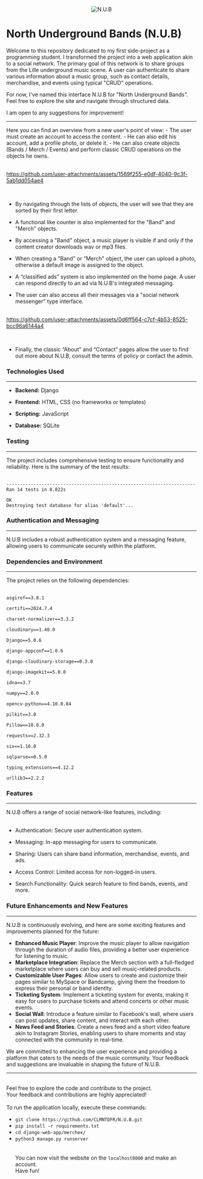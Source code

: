 <p align="center">
<img src="https://i.postimg.cc/XvHcvShj/NUB-logo.png" alt="N.U.B"/></p>



# North Underground Bands (N.U.B)
Welcome to this repository dedicated to my first side-project as a programming student.
I transformed the project into a web application akin to a social network. The primary goal of this network is to share groups from the Lille underground music scene. A user can authenticate to share various information about a music group, such as contact details, merchandise, and events using typical "CRUD" operations.


For now, I've named this interface N.U.B for "North Underground Bands". Feel free to explore the site and navigate through structured data.


I am open to any suggestions for improvement!

<hr>
Here you can find an overview from a new user's point of view:
- The user must create an account to access the content.
- He can also edit his account, add a profile photo, or delete it.
- He can also create objects (Bands / Merch / Events) and perform classic CRUD operations on the objects he owns.
<br><br>

https://github.com/user-attachments/assets/1569f255-e0df-4040-9c3f-5ab1dd054ae4

<br>

- By navigating through the lists of objects, the user will see that they are sorted by their first letter.
- A functional like counter is also implemented for the "Band" and "Merch" objects.<br>

- By accessing a "Band" object, a music player is visible if and only if the content creator downloads wav or mp3 files.
- When creating a "Band" or "Merch" object, the user can upload a photo, otherwise a default image is assigned to the object.<br>

- A “classified ads” system is also implemented on the home page. A user can respond directly to an ad via N.U.B's integrated messaging.
- The user can also access all their messages via a "social network messenger" type interface.
<br><br>


https://github.com/user-attachments/assets/0d6ff564-c7cf-4b53-8525-bcc96a6144a4

<br>

- Finally, the classic “About” and “Contact” pages allow the user to find out more about N.U.B, consult the terms of policy or contact the admin.

### Technologies Used
<hr>

- <b>Backend:</b> Django

- <b>Frontend:</b> HTML, CSS (no frameworks or templates)

- <b>Scripting:</b> JavaScript

- <b>Database:</b> SQLite

### Testing
<hr>
The project includes comprehensive testing to ensure functionality and reliability. Here is the summary of the test results:
<br><br>

```
----------------------------------------------------------------------
Ran 14 tests in 8.022s

OK
Destroying test database for alias 'default'...
```
### Authentication and Messaging
<hr>
N.U.B includes a robust authentication system and a messaging feature, allowing users to communicate securely within the platform.

### Dependencies and Environment
<hr>
The project relies on the following dependencies:
<br><br>

`asgiref==3.8.1`

`certifi==2024.7.4`

`charset-normalizer==3.3.2`

`cloudinary==1.40.0`

`Django==5.0.6`

`django-appconf==1.0.6`

`django-cloudinary-storage==0.3.0`

`django-imagekit==5.0.0`

`idna==3.7`

`numpy==2.0.0`

`opencv-python==4.10.0.84`

`pilkit==3.0`

`Pillow==10.0.0`

`requests==2.32.3`

`six==1.16.0`

`sqlparse==0.5.0`

`typing_extensions==4.12.2`

`urllib3==2.2.2`

### Features
<hr>
N.U.B offers a range of social network-like features, including:
<br><br>

- Authentication: Secure user authentication system.

- Messaging: In-app messaging for users to communicate.

- Sharing: Users can share band information, merchandise, events, and ads.

- Access Control: Limited access for non-logged-in users.

- Search Functionality: Quick search feature to find bands, events, and more.

### Future Enhancements and New Features
<hr>
N.U.B is continuously evolving, and here are some exciting features and improvements planned for the future:

- **Enhanced Music Player**: Improve the music player to allow navigation through the duration of audio files, providing a better user experience for listening to music.
- **Marketplace Integration**: Replace the Merch section with a full-fledged marketplace where users can buy and sell music-related products.
- **Customizable User Pages**: Allow users to create and customize their pages similar to MySpace or Bandcamp, giving them the freedom to express their personal or band identity.
- **Ticketing System**: Implement a ticketing system for events, making it easy for users to purchase tickets and attend concerts or other music events.
- **Social Wall**: Introduce a feature similar to Facebook's wall, where users can post updates, share content, and interact with each other.
- **News Feed and Stories**: Create a news feed and a short video feature akin to Instagram Stories, enabling users to share moments and stay connected with the community in real-time.

We are committed to enhancing the user experience and providing a platform that caters to the needs of the music community. Your feedback and suggestions are invaluable in shaping the future of N.U.B.
<hr><br>
Feel free to explore the code and contribute to the project.<br>Your feedback and contributions are highly appreciated!<br><br>
To run the application locally, execute these commands:<br>

- `git clone https://github.com/CLMNTDFR/N.U.B.git` <br>
- `pip install -r requirements.txt` <br>
- `cd django-web-app/merchex/` <br>
- `python3 manage.py runserver` <br>
<br><br>
You can now visit the website on the `localhost8000` and make an account.<br>
Have fun!
